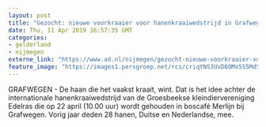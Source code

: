 ```yaml
---
layout: post
title: "Gezocht: nieuwe voorkraaier voor hanenkraaiwedstrijd in Grafwegen"
date: Thu, 11 Apr 2019 16:57:35 GMT
categories: 
- gelderland 
- nijmegen 
externe_link: "https://www.ad.nl/nijmegen/gezocht-nieuwe-voorkraaier-voor-hanenkraaiwedstrijd-in-grafwegen~ac2abbb3/"
feature_image: "https://images1.persgroep.net/rcs/criqYNS3UvD6OMx5S5MdSIiXVZE/diocontent/145255008/_fitwidth/400/?appId=21791a8992982cd8da851550a453bd7f&quality=0.7"
---
```


GRAFWEGEN -  De haan die het vaakst kraait, wint. Dat is het idee achter de internationale hanenkraaiwedstrijd van de Groesbeekse kleindiervereniging Edelras die op 22 april (10.00 uur) wordt gehouden in boscafé Merlijn bij Grafwegen. Vorig jaar deden 28 hanen, Duitse en Nederlandse, mee.
